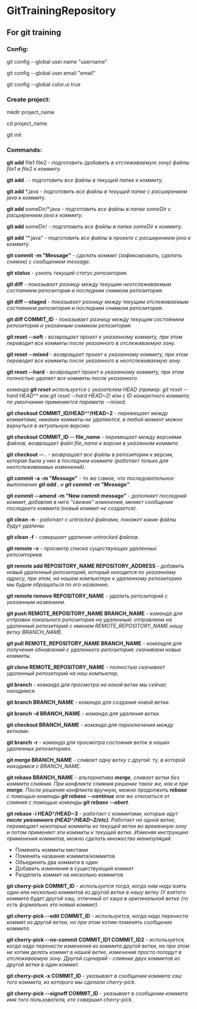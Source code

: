 # GitTrainingRepository
## For git training

### **Config:**
git config --global user.name "username"

git config --global user.email "email"

git config --global color.ui true

### **Create project:**
mkdir project_name

cd project_name

git init

### **Commands:**
**git add** file1 file2 - *подготовить (добавить в отслеживаемую зону) файлы file1 и file2 к коммиту.*

**git add** . - *подготовить все файлы в текущей папке к коммиту.*

**git add** *.java - *подготовить все файлы в текущей папке с расширением java к коммиту.*

**git add** someDir/*.java - *подготовить все файлы в папке someDir с расширением java к коммиту.*

**git add** someDir/ - *подготовить все файлы в папке someDir к коммиту.*

**git add** "*.java" - *подготовить все файлы в проекте с расширением java к коммиту.*

**git commit -m "Message"** - *сделать коммит (зафиксировать, сделать снимок) с сообщением message.*

**git status** - *узнать текущий статус репозитория.*

**git diff** - *показывает разницу между текущим неотслеживаемым состоянием репозитория и последним снимком репозитория.*

**git diff --staged** - *показывает разницу между текущим отслеживаемым состоянием репозитория и последним снимком репозитория.*

**git diff COMMIT_ID** - *показывает разницу между текущим состоянием репозитория и указанным снимком репозитория.*

**git reset --soft** - *возвращает проект к указанному коммиту, при этом переводит все коммиты после указанного в отслеживаемую зону.*

**git reset --mixed** - *возвращает проект к указанному коммиту, при этом переводит все коммиты после указанного в неотслеживаемую зону.*

**git reset --hard** - *возвращает проект к указанному коммиту, при этом полностью удаляет все коммиты после указанного.*

*команда **git reset** используется с указателем HEAD (пример: git reset --hard HEAD^^ или git reset --hard HEAD~2) или с ID конкретного коммита; по умолчанию применяется параметр --mixed.*

**git checkout COMMIT_ID/HEAD^^/HEAD~2** - *перемещает между коммитами, никакие коммиты не удаляются, в любой момент можно вернуться в актуальную версию.*

**git checkout COMMIT_ID -- file_name** - *перемещает между версиями файлов, возвращает файл file_name к версии в указанном коммите.*

**git checkout -- .** - *возвращает все файлы в репозитории к версии, которая была у них в последнем коммите (работает только для неотслеживаемых изменений).*

**git commit -a -m "Message"** - *то же самое, что последовательное выполнение **git add .** и **git commit -m "Message"**.*

**git commit --amend -m "New commit message"** - *дополняет последний коммит, добавляя в него "свежие" изменения, меняет сообщение последнего коммита (новый коммит не создается).*

**git clean -n** - *работает с untracked файлами, покажет какие файлы будут удалены.*

**git clean -f** - *совершает удаление untracked файлов.*

**git remote -v** - *просмотр списка существующих удаленных репозиториев.*

**git remote add REPOSITORY_NAME REPOSITORY_ADDRESS** - *добавить новый удаленный репозиторий, который находится по указанному адресу, при этом, на нашем компьютере к удаленному репозиторию мы будем обращаться по его названию.*

**git remote remove REPOSITORY_NAME** - *удалить репозиторий с указанным названием.*

**git push REMOTE_REPOSITORY_NAME BRANCH_NAME** - *команда для отправки локального репозитория на удаленный: отправляем на удаленный репозиторий с именем REMOTE_REPOSITORY_NAME нашу ветку BRANCH_NAME.*

**git pull REMOTE_REPOSITORY_NAME BRANCH_NAME** - *командля для получения обновлений с удаленного репозитория: скачиваем новые коммиты.*

**git clone REMOTE_REPOSITORY_NAME** - *полностью скачивает удаленный репозиторий на наш компьютер.*

**git branch** - *команда для просмотра на какой ветке мы сейчас находимся.*

**git branch BRANCH_NAME** - *команда для создания новой ветки.*

**git branch -d BRANCH_NAME** - *команда для удаления ветки.*

**git checkout BRANCH_NAME** - *команда для переключения между ветками.*

**git branch -r** - *команда для просмотра состояния веток в наших удаленных репозиториях.*

**git merge BRANCH_NAME** - *сливает одну ветку с другой: ту, в которой находимся с BRANCH_NAME.*

**git rebase BRANCH_NAME** - *альтернатива **merge**, сливает ветки без коммита слияния. При конфликте слияния решение такое же, как и при **merge**. После решения конфликта вручную, можно продолжить **rebase** с помощью команды **git rebase --continue** или же отказаться от слияния с помощью команды **git rebase --abort**.*

**git rebase -i HEAD^/HEAD~3** - *работает с коммитами, которые идут **после указанного (HEAD^/HEAD~2/etc)**. Работает на одной ветке, перемещает некоторые коммиты из текущей ветки во временную зону и потом применяет эти коммиты к текущей ветке. Изменяя инструкцию применения коммитов, можно сделать множество манипуляций:*
- Поменять коммиты местами
- Поменять название коммита/коммитов
- Объединить два коммита в один
- Добавить изменения в существующий коммит
- Разделить коммит на несколько коммитов

**git cherry-pick COMMIT_ID** - *используется тогда, когда нам надо взять один или несколько коммитов из другой ветки в нашу ветку (У взятого коммита будет другой хэш, отличный от хэша в оригинальной ветке (то есть формально это новый коммит).*

**git cherry-pick --edit COMMIT_ID** - *используется, когда надо перенести коммит из другой ветки, но при этом хотим поменять сообщение коммита.*

**git cherry-pick --no-commit COMMIT_ID1 COMMIT_ID2** - *используется, когда надо перенести изменения из коммита другой ветки, но при этом не хотим делать коммит в нашей ветке, изменения просто попадут в отслеживаемую зону. Другой сценарий - слияние двух коммитов из другой ветки в один коммит.*

**git cherry-pick -x COMMIT_ID** - *указывает в сообщении коммита хэш того коммита, из которого мы сделали cherry-pick.*

**git cherry-pick --signoff COMMIT_ID** - *указывает в сообщении коммита имя того пользователя, кто совершил cherry-pick.*

